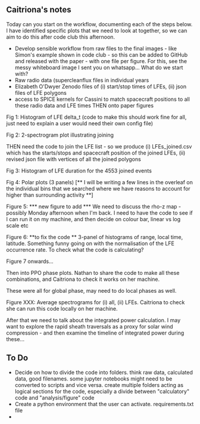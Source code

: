 Caitriona's notes
-----------------
Today can you start on the workflow, documenting each of the steps below. I have identified specific plots that we need to look at together, so we can aim to do this after code club this afternoon.
- Develop sensible workflow from raw files to the final images - like Simon's example shown in code club - so this can be added to GitHub and released with the paper - with one file per figure.
For this, see the messy whiteboard image I sent you on whatsapp...
What do we start with?
- Raw radio data (supercleanflux files in individual years
- Elizabeth O'Dwyer Zenodo files of (i) start/stop times of LFEs, (ii) json files of LFE polygons
- access to SPICE kernels for Cassini to match spacecraft positions to all these radio data and LFE times
THEN onto paper figures

Fig 1: Histogram of LFE delta_t (code to make this should work fine for all, just need to explain a user would need their own config file)

Fig 2: 2-spectrogram plot illustrating joining

THEN need the code to join the LFE list - so we produce (i) LFEs_joined.csv which has the starts/stops and spacecraft position of the joined LFEs, (ii) revised json file with vertices of all the joined polygons

Fig 3: Histogram of LFE duration for the 4553 joined events

Fig 4: Polar plots (3 panels)
[** I will be writing a few lines in the overleaf on the individual bins that we searched where we have reasons to account for higher than surrounding activity **]

Figure 5: *** new figure to add ***
We need to discuss the rho-z map - possibly Monday afternoon when I'm back. I need to have the code to see if I can run it on my machine, and then decide on colour bar, linear vs log scale etc

Figure 6: **to fix the code **
3-panel of histograms of range, local time, latitude. Something funny going on with the normalisation of the LFE occurrence rate. To check what the code is calculating?

Figure 7 onwards...

Then into PPO phase plots. Nathan to share the code to make all these combinations, and Caitriona to check it works on her machine.

These were all for global phase, may need to do local phases as well.

Figure XXX: Average spectrograms for (i) all, (ii) LFEs. Caitriona to check she can run this code locally on her machine.

After that we need to talk about the integrated power calculation. I may want to explore the rapid sheath traversals as a proxy for solar wind compression - and then examine the timeline of integrated power during these...

To Do
-----
- Decide on how to divide the code into folders. think raw data, calculated data, good filenames. some jupyter notebooks might need to be converted to scripts and vice versa. create multiple folders acting as logical sections for the code, especially a divide between "calculatory" code and "analysis/figure" code
- Create a python environment that the user can activate. requirements.txt file
- 